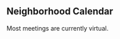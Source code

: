 ## Neighborhood Calendar

Most meetings are currently virtual.

<!--
[Community events and meetings](https://gpna.org/calendar)
-->